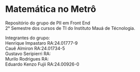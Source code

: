 # Matemática no Metrô

Repositório do grupo de PII em Front End <br>
2° Semestre dos cursos de TI do Instituto Mauá de Técnologia.

Integrantes do grupo:  
Henrique Impastaro   RA:24.01777-9  
Cauê Almiron         RA:24.01734-5  
Gustavo Seripierri   RA:  
Murilo Rodrigues     RA:  
Eduardo Kenzo Fujii  RA:24.00926-0  